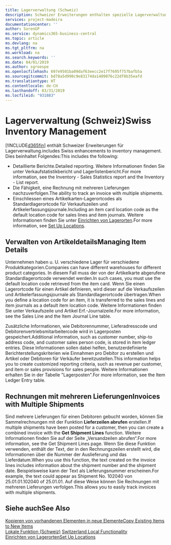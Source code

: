 ```yaml
---
title: Lagerverwaltung (Schweiz)
description: Schweizer Erweiterungen enthalten spezielle Lagerverwaltungsfunktionen.
services: project-madeira
documentationcenter: ''
author: SorenGP
ms.service: dynamics365-business-central
ms.topic: article
ms.devlang: na
ms.tgt_pltfrm: na
ms.workload: na
ms.search.keywords: ''
ms.date: 04/01/2019
ms.author: sgroespe
ms.openlocfilehash: 697e9501ba09daf63eecc2e17f7695f757bafb5a
ms.sourcegitcommit: bd78a5d990c9e83174da1409076c22df8b35eafd
ms.translationtype: HT
ms.contentlocale: de-CH
ms.lasthandoff: 03/31/2019
ms.locfileid: "931883"
---
```

# <a name="swiss-inventory-management"></a><span data-ttu-id="91133-103">Lagerverwaltung (Schweiz)</span><span class="sxs-lookup"><span data-stu-id="91133-103">Swiss Inventory Management</span></span>
[!INCLUDE[d365fin](../../includes/d365fin_md.md)] <span data-ttu-id="91133-104">enthält Schweizer Erweiterungen für Lagerverwaltung.</span><span class="sxs-lookup"><span data-stu-id="91133-104">includes Swiss enhancements to inventory management.</span></span> <span data-ttu-id="91133-105">Dies beinhaltet Folgendes:</span><span class="sxs-lookup"><span data-stu-id="91133-105">This includes the following:</span></span>  

- <span data-ttu-id="91133-106">Detaillierte Berichte.</span><span class="sxs-lookup"><span data-stu-id="91133-106">Detailed reporting.</span></span>  <span data-ttu-id="91133-107">Weitere Informationen finden Sie unter Verkaufstatistikbericht und Lagerlistenbericht.</span><span class="sxs-lookup"><span data-stu-id="91133-107">For more information, see the Inventory - Sales Statistics report and the Inventory - List report.</span></span>  
- <span data-ttu-id="91133-108">Die Fähigkeit, eine Rechnung mit mehreren Lieferungen nachzuverfolgen.</span><span class="sxs-lookup"><span data-stu-id="91133-108">The ability to track an invoice with multiple shipments.</span></span>  
- <span data-ttu-id="91133-109">Einschliessen eines Artikelkarten-Lagerortcodes als Standardlagerortcode für Verkaufszeilen und Artikelerfassungsjournale.</span><span class="sxs-lookup"><span data-stu-id="91133-109">Including an item card location code as the default location code for sales lines and item journals.</span></span> <span data-ttu-id="91133-110">Weitere Informationen finden Sie unter [Einrichten von Lagerorten](../../inventory-how-setup-locations.md).</span><span class="sxs-lookup"><span data-stu-id="91133-110">For more information, see [Set Up Locations](../../inventory-how-setup-locations.md).</span></span>

## <a name="managing-item-details"></a><span data-ttu-id="91133-111">Verwalten von Artikeldetails</span><span class="sxs-lookup"><span data-stu-id="91133-111">Managing Item Details</span></span>  
<span data-ttu-id="91133-112">Unternehmen haben u. U. verschiedene Lager für verschiedene Produktkategorien.</span><span class="sxs-lookup"><span data-stu-id="91133-112">Companies can have different warehouses for different product categories.</span></span> <span data-ttu-id="91133-113">In diesem Fall muss der von der Artikelkarte abgerufene Standardlagerortcode verwendet werden.</span><span class="sxs-lookup"><span data-stu-id="91133-113">In such cases, you must use the default location code retrieved from the item card.</span></span> <span data-ttu-id="91133-114">Wenn Sie einen Lagerortcode für einen Artikel definieren, wird dieser auf die Verkaufszeilen und Artikelerfassungsjournale als Standardlagerortcode übertragen.</span><span class="sxs-lookup"><span data-stu-id="91133-114">When you define a location code for an item, it is transferred to the sales lines and item journals as a default item location code.</span></span> <span data-ttu-id="91133-115">Weitere Informationen finden Sie unter Verkaufszeile und Artikel Erf.-Journalzeile.</span><span class="sxs-lookup"><span data-stu-id="91133-115">For more information, see the Sales Line and the Item Journal Line table.</span></span>  

<span data-ttu-id="91133-116">Zusätzliche Informationen, wie Debitorennummer, Lieferadresscode und Debitorenvertriebsmitarbeitercode wird in Lagerposten gespeichert.</span><span class="sxs-lookup"><span data-stu-id="91133-116">Additional information, such as customer number, ship-to address code, and customer sales person code, is stored in item ledger entries.</span></span> <span data-ttu-id="91133-117">Diese Informationen sollen dabei helfen, benutzerdefinierte Berichterstellungskriterien wie Einnahmen pro Debitor zu erstellen und Artikel oder Debitoren für Verkäufer bereitzustellen.</span><span class="sxs-lookup"><span data-stu-id="91133-117">This information helps you to create customized reporting criteria, such as revenue per customer, and item or sales provisions for sales people.</span></span> <span data-ttu-id="91133-118">Weitere Informationen erhalten Sie in der Tabelle "Lagerposten".</span><span class="sxs-lookup"><span data-stu-id="91133-118">For more information, see the Item Ledger Entry table.</span></span>  

## <a name="invoices-with-multiple-shipments"></a><span data-ttu-id="91133-119">Rechnungen mit mehreren Lieferungen</span><span class="sxs-lookup"><span data-stu-id="91133-119">Invoices with Multiple Shipments</span></span>  
<span data-ttu-id="91133-120">Sind mehrere Lieferungen für einen Debitoren gebucht worden, können Sie Sammelrechnungen mit der Funktion **Lieferzeilen abrufen** erstellen.</span><span class="sxs-lookup"><span data-stu-id="91133-120">If multiple shipments have been posted for a customer, then you can create a combined invoice with the **Get Shipment Lines** function.</span></span> <span data-ttu-id="91133-121">Weitere Informationen finden Sie auf der Seite „Versandzeilen abrufen“.</span><span class="sxs-lookup"><span data-stu-id="91133-121">For more information, see the Get Shipment Lines page.</span></span> <span data-ttu-id="91133-122">Wenn Sie diese Funktion verwenden, enthält der Text, der in den Rechnungszeilen erstellt wird, die Informationen über die Nummer der Auslieferung und das Lieferdatum.</span><span class="sxs-lookup"><span data-stu-id="91133-122">When you use this function, the text created on the invoice lines includes information about the shipment number and the shipment date.</span></span> <span data-ttu-id="91133-123">Beispielsweise kann der Text als Lieferungsnummer erscheinen.</span><span class="sxs-lookup"><span data-stu-id="91133-123">For example, the text could appear as Shipment No.</span></span> <span data-ttu-id="91133-124">102040 von 25.01.01.</span><span class="sxs-lookup"><span data-stu-id="91133-124">102040 of 25.01.01.</span></span> <span data-ttu-id="91133-125">Auf diese Weise können Sie Rechnungen mit mehreren Lieferungen verfolgen.</span><span class="sxs-lookup"><span data-stu-id="91133-125">This allows you to easily track invoices with multiple shipments.</span></span>  

## <a name="see-also"></a><span data-ttu-id="91133-126">Siehe auch</span><span class="sxs-lookup"><span data-stu-id="91133-126">See Also</span></span>  
 [<span data-ttu-id="91133-127">Kopieren von vorhandenen Elementen in neue Elemente</span><span class="sxs-lookup"><span data-stu-id="91133-127">Copy Existing Items to New Items</span></span>](how-to-copy-existing-items-to-new-items.md)  
 <span data-ttu-id="91133-128">[Lokale Funktion (Schweiz)](switzerland-local-functionality.md) </span><span class="sxs-lookup"><span data-stu-id="91133-128">[Switzerland Local Functionality](switzerland-local-functionality.md) </span></span>  
 [<span data-ttu-id="91133-129">Einrichten von Lagerorten</span><span class="sxs-lookup"><span data-stu-id="91133-129">Set Up Locations</span></span>](../../inventory-how-setup-locations.md)
